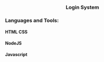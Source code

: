 <h3 align="center">Login System</h3>

<h3 align="left">Languages and Tools:</h3>
<h4>HTML CSS</h4>
<h4>NodeJS</h4>
<h4>Javascript</h4>
